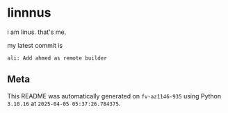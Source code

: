 # linnnus

i am linus. that's me.

my latest commit is

```
ali: Add ahmed as remote builder
```

## Meta

This README was automatically generated on `fv-az1146-935` using Python
`3.10.16` at `2025-04-05 05:37:26.784375`.
